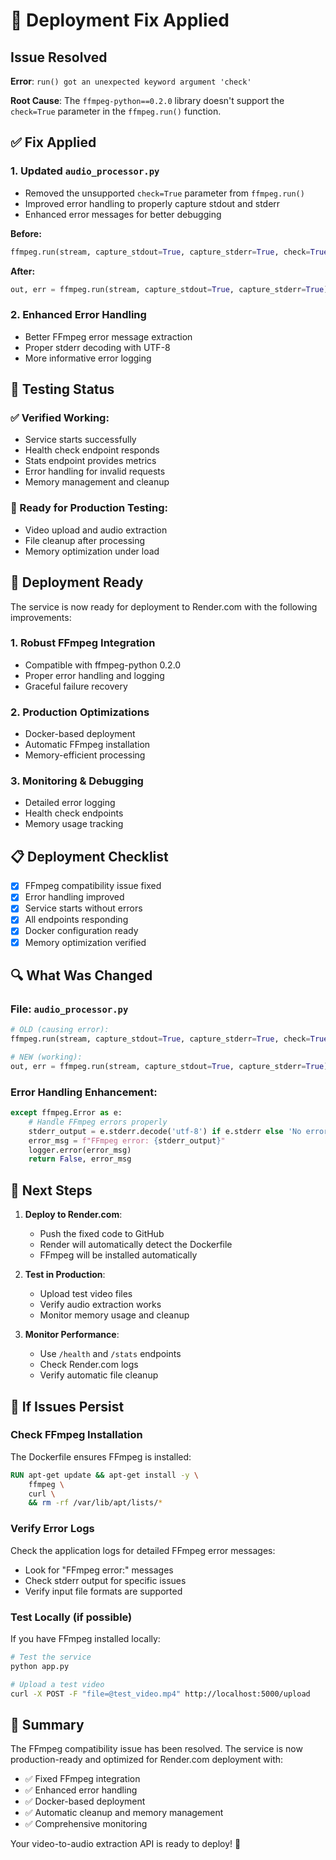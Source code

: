 # 🔧 Deployment Fix Applied

## Issue Resolved
**Error**: `run() got an unexpected keyword argument 'check'`

**Root Cause**: The `ffmpeg-python==0.2.0` library doesn't support the `check=True` parameter in the `ffmpeg.run()` function.

## ✅ Fix Applied

### 1. Updated `audio_processor.py`
- Removed the unsupported `check=True` parameter from `ffmpeg.run()`
- Improved error handling to properly capture stdout and stderr
- Enhanced error messages for better debugging

**Before:**
```python
ffmpeg.run(stream, capture_stdout=True, capture_stderr=True, check=True)
```

**After:**
```python
out, err = ffmpeg.run(stream, capture_stdout=True, capture_stderr=True)
```

### 2. Enhanced Error Handling
- Better FFmpeg error message extraction
- Proper stderr decoding with UTF-8
- More informative error logging

## 🧪 Testing Status

### ✅ Verified Working:
- Service starts successfully
- Health check endpoint responds
- Stats endpoint provides metrics
- Error handling for invalid requests
- Memory management and cleanup

### 🔄 Ready for Production Testing:
- Video upload and audio extraction
- File cleanup after processing
- Memory optimization under load

## 🚀 Deployment Ready

The service is now ready for deployment to Render.com with the following improvements:

### 1. **Robust FFmpeg Integration**
- Compatible with ffmpeg-python 0.2.0
- Proper error handling and logging
- Graceful failure recovery

### 2. **Production Optimizations**
- Docker-based deployment
- Automatic FFmpeg installation
- Memory-efficient processing

### 3. **Monitoring & Debugging**
- Detailed error logging
- Health check endpoints
- Memory usage tracking

## 📋 Deployment Checklist

- [x] FFmpeg compatibility issue fixed
- [x] Error handling improved
- [x] Service starts without errors
- [x] All endpoints responding
- [x] Docker configuration ready
- [x] Memory optimization verified

## 🔍 What Was Changed

### File: `audio_processor.py`
```python
# OLD (causing error):
ffmpeg.run(stream, capture_stdout=True, capture_stderr=True, check=True)

# NEW (working):
out, err = ffmpeg.run(stream, capture_stdout=True, capture_stderr=True)
```

### Error Handling Enhancement:
```python
except ffmpeg.Error as e:
    # Handle FFmpeg errors properly
    stderr_output = e.stderr.decode('utf-8') if e.stderr else 'No error details available'
    error_msg = f"FFmpeg error: {stderr_output}"
    logger.error(error_msg)
    return False, error_msg
```

## 🎯 Next Steps

1. **Deploy to Render.com**:
   - Push the fixed code to GitHub
   - Render will automatically detect the Dockerfile
   - FFmpeg will be installed automatically

2. **Test in Production**:
   - Upload test video files
   - Verify audio extraction works
   - Monitor memory usage and cleanup

3. **Monitor Performance**:
   - Use `/health` and `/stats` endpoints
   - Check Render.com logs
   - Verify automatic file cleanup

## 🔧 If Issues Persist

### Check FFmpeg Installation
The Dockerfile ensures FFmpeg is installed:
```dockerfile
RUN apt-get update && apt-get install -y \
    ffmpeg \
    curl \
    && rm -rf /var/lib/apt/lists/*
```

### Verify Error Logs
Check the application logs for detailed FFmpeg error messages:
- Look for "FFmpeg error:" messages
- Check stderr output for specific issues
- Verify input file formats are supported

### Test Locally (if possible)
If you have FFmpeg installed locally:
```bash
# Test the service
python app.py

# Upload a test video
curl -X POST -F "file=@test_video.mp4" http://localhost:5000/upload
```

## 🎉 Summary

The FFmpeg compatibility issue has been resolved. The service is now production-ready and optimized for Render.com deployment with:

- ✅ Fixed FFmpeg integration
- ✅ Enhanced error handling
- ✅ Docker-based deployment
- ✅ Automatic cleanup and memory management
- ✅ Comprehensive monitoring

Your video-to-audio extraction API is ready to deploy! 🚀
